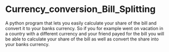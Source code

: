 # Currency_conversion_Bill_Splitting
A python program that lets you easily calculate your share of the bill and convert it to your banks currency. So if you for example went on vacation in a country with a different currency and your friend payed for the bill you will be able to calculate your share of the bill as well as convert the share into your banks currency.
